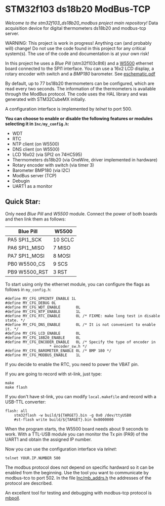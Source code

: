 # STM32f103 ds18b20 ModBus-TCP

_Welcome to the stm32f103_ds18b20_modbus project main repository!_ Data
acquisition device for digital thermometers ds18b20 and modbus-tcp server.

WARNING: This project is work in progress! Anything can (and probably
will) change! Do not use the code found in this project for any
critical system(s). The use of the code and documentation is at your
own risk!

In this project he uses a *Blue Pill* (stm32f103c8t6) and a
[W5500](http://wizwiki.net/wiki/doku.php?id=products:w5500:start)
ethernet board connected to the SPI1 interface. You can use a 16x2 LCD
display, a rotary encoder with switch and a _BMP180_ barometer. See
[eschematic.pdf](eschematic.pdf)

By default, up to 77 bs18b20 thermometers can be configured, which are
read every two seconds. The information of the thermometers is
available through the ModBus protocol. The code uses the HAL library
and was generated with STM32CubeMX initially.

A configuration interface is implemented by _telnet_ to port 500.

**You can choose to enable or disable the following features or
  modules selecting it in `Inc/my_config.h`:**

 - WDT
 - RTC
 - NTP client (on W5500)
 - DNS client (on W5500)
 - LCD 16x02 (via SPI2 on 74HC595)
 - Thermometers ds18b20 (via OneWire, driver implemented in hardware)
 - Rotary encoder with switch (via timer 3)
 - Barometer BMP180 (via I2C)
 - ModBus server (TCP)
 - Debugin
 - UART1 as a monitor


## Quick Star:

Only need _Blue Pill_ and _W5500_ module. Connect the power of both boards and then link them as follows:

Blue Pill | W5500
----------|------
PA5 SPI1_SCK  | 10 SCLC
PA6 SPI1_MISO |  7 MISO
PA7 SPI1_MOSI |  8 MOSI
PB0 W5500_CS  |  9 SCS
PB9 W5500_RST |  3 RST

To start using only the ethernet module, you can configure the flags
as follows in `my_config.h`:

    #define MY_CFG_UPRINTF_ENABLE 1L
    #define MY_CFG_DEBUG 0L
    #define MY_CFG_WDT_ENABLE       0L
    #define MY_CFG_NTP_ENABLE       1L 
    #define MY_CFG_RTC_ENABLE       0L /* FIXME: make long test in disable state. */
    #define MY_CFG_DNS_ENABLE       0L /* It is not convenient to enable it. */
    #define MY_CFG_LCD_ENABLE       0L 
    #define MY_CFG_18B20_ENABLE     0L 
    #define MY_CFG_ENCODER_ENABLE   0L /* Specify the type of encoder in
    				    * encoder_sw.h */
    #define MY_CFG_BAROMETER_ENABLE 0L /* BMP 180 */
    #define MY_CFG_MODBUS_ENABLE    1L

If you decide to enable the RTC, you need to power the VBAT pin. 

If you are going to record with st-link, just type:

    make
    make flash

If you don't have st-link, you can modify `local.makefile` and record with a USB-TTL converter:

    flash: all
        stm32flash -w build/${TARGET}.bin -g 0x0 /dev/ttyUSB0
        #st-flash write build/${TARGET}.bin 0x8000000

When the program starts, the W5500 board needs about 9 seconds to
work. With a TTL-USB module you can monitor the Tx pin (PA9) of the
UART1 and obtain the assigned IP number.

Now you can use the configuration interface via _telnet_:

    telnet YOUR.IP.NUMBER 500

The modbus protocol does not depend on specific hardward so it can be
enabled from the beginning. Use the tool you want to communicate by
modbus-tco to port 502. In the file [Inc/mb_addrs.h](Inc/mb_addrs.h)
the addresses of the protocol are described.

An excellent tool for testing and debugging with modbus-tcp protocol
is [mbpoll](https://github.com/epsilonrt/mbpoll).

